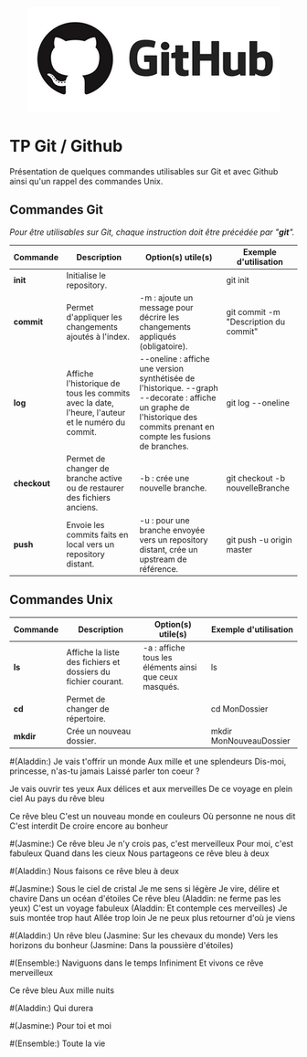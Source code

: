 <p align="center">
  <img width="440" height="184" src="github.png">
</p>

# TP Git / Github
Présentation de quelques commandes utilisables sur Git et avec Github ainsi qu'un rappel des commandes Unix. 

## Commandes Git
*Pour être utilisables sur Git, chaque instruction doit être précédée par "**git**".*

Commande | Description | Option(s) utile(s) | Exemple d'utilisation 
-------- | -------- | -------- | --------
**init** | Initialise le repository. | | git init
**commit** | Permet d'appliquer les changements ajoutés à l'index. | -m : ajoute un message pour décrire les changements appliqués (obligatoire). | git commit -m "Description du commit"
**log** | Affiche l'historique de tous les commits avec la date, l'heure, l'auteur et le numéro du commit. | --oneline : affiche une version synthétisée de l'historique. --graph --decorate : affiche un graphe de l'historique des commits prenant en compte les fusions de branches. | git log --oneline
**checkout** | Permet de changer de branche active ou de restaurer des fichiers anciens. | -b : crée une nouvelle branche. | git checkout -b nouvelleBranche
**push** | Envoie les commits faits en local vers un repository distant. | -u : pour une branche envoyée vers un repository distant, crée un upstream de référence. | git push -u origin master

## Commandes Unix

Commande | Description | Option(s) utile(s) | Exemple d'utilisation 
-------- | -------- | -------- | --------
**ls** | Affiche la liste des fichiers et dossiers du fichier courant. | -a : affiche tous les éléments ainsi que ceux masqués. | ls
**cd** | Permet de changer de répertoire. | | cd MonDossier
**mkdir** | Crée un nouveau dossier. | | mkdir MonNouveauDossier

#(Aladdin:) 
Je vais t'offrir un monde 
Aux mille et une splendeurs 
Dis-moi, princesse, n'as-tu jamais 
Laissé parler ton coeur ? 

Je vais ouvrir tes yeux 
Aux délices et aux merveilles 
De ce voyage en plein ciel 
Au pays du rêve bleu 

Ce rêve bleu 
C'est un nouveau monde en couleurs 
Où personne ne nous dit 
C'est interdit 
De croire encore au bonheur 

#(Jasmine:) 
Ce rêve bleu 
Je n'y crois pas, c'est merveilleux 
Pour moi, c'est fabuleux 
Quand dans les cieux 
Nous partageons ce rêve bleu à deux 

#(Aladdin:) 
Nous faisons ce rêve bleu à deux 

#(Jasmine:) 
Sous le ciel de cristal 
Je me sens si légère 
Je vire, délire et chavire 
Dans un océan d'étoiles 
Ce rêve bleu 
(Aladdin: ne ferme pas les yeux) 
C'est un voyage fabuleux 
(Aladdin: Et contemple ces merveilles) 
Je suis montée trop haut 
Allée trop loin 
Je ne peux plus retourner d'où je viens 

#(Aladdin:) 
Un rêve bleu 
(Jasmine: Sur les chevaux du monde) 
Vers les horizons du bonheur 
(Jasmine: Dans la poussière d'étoiles) 

#(Ensemble:) 
Naviguons dans le temps 
Infiniment 
Et vivons ce rêve merveilleux 

Ce rêve bleu 
Aux mille nuits 

#(Aladdin:) 
Qui durera 

#(Jasmine:) 
Pour toi et moi 

#(Ensemble:) 
Toute la vie 